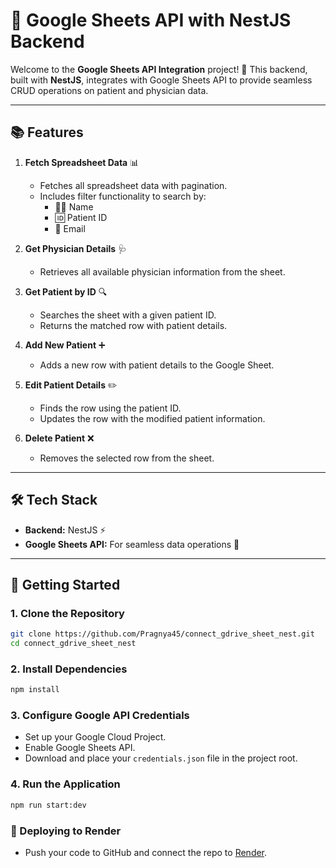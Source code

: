 # 📝 Google Sheets API with NestJS Backend

Welcome to the **Google Sheets API Integration** project! 🚀 This backend, built with **NestJS**, integrates with Google Sheets API to provide seamless CRUD operations on patient and physician data.

---

## 📚 Features

1. **Fetch Spreadsheet Data** 📊  
   - Fetches all spreadsheet data with pagination.
   - Includes filter functionality to search by:
     - 🧑‍⚕️ Name
     - 🆔 Patient ID
     - 📧 Email

2. **Get Physician Details** 🩺  
   - Retrieves all available physician information from the sheet.

3. **Get Patient by ID** 🔍  
   - Searches the sheet with a given patient ID.
   - Returns the matched row with patient details.

4. **Add New Patient** ➕  
   - Adds a new row with patient details to the Google Sheet.

5. **Edit Patient Details** ✏️  
   - Finds the row using the patient ID.
   - Updates the row with the modified patient information.

6. **Delete Patient** ❌  
   - Removes the selected row from the sheet.

---

## 🛠️ Tech Stack

- **Backend:** NestJS ⚡️
- **Google Sheets API:** For seamless data operations 📄

---

## 🚀 Getting Started

### 1. Clone the Repository
```bash
git clone https://github.com/Pragnya45/connect_gdrive_sheet_nest.git
cd connect_gdrive_sheet_nest

```

### 2. Install Dependencies
```bash
npm install
```
### 3. Configure Google API Credentials
- Set up your Google Cloud Project.
- Enable Google Sheets API.
- Download and place your `credentials.json` file in the project root.

### 4. Run the Application
```bash
npm run start:dev
```

### 🚀 Deploying to Render
- Push your code to GitHub and connect the repo to [Render](https://render.com/).

